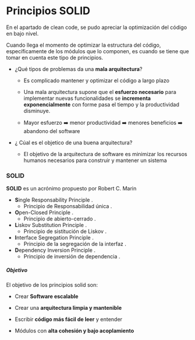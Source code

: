 # Principios SOLID

En el apartado de clean code, se pudo apreciar la optimización del código en bajo nivel.

Cuando llega el momento de optimizar la estructura del código, específicamente de los módulos que lo componen, es cuando se tiene que tomar en cuenta este tipo de principios.

+ ¿Qué tipos de problemas da una **mala arquitectura**?

    + Es complicado mantener y optimizar el código a largo plazo

    + Una mala arquitectura supone que el **esfuerzo necesario** para implementar nuevas funcionalidades se **incrementa exponencialmente** con forme pasa el tiempo y la productividad disminuye.

    + Mayor esfuerzo ➡️ menor productividad ➡️ menores beneficios ➡️ abandono del software

+ ¿ Cúal es el objetico de una buena arquitectura?

    + El objetivo de la arquitectura de software es minimizar los recursos humanos necesarios para construir y mantener un sistema


### SOLID

**SOLID** es un acrónimo propuesto por Robert C. Marin

+ **S**ingle Responsability Principle
.
    + Principio de Responsabilidad única
.
+ **O**pen-Closed Principle
.
    + Principio de abierto-cerrado
.
+ **L**iskov Substitution Principle
.
    + Principio de sistitución de Liskov
.
+ **I**nterface Segregation Principle
.
    + Principio de la segregación de la interfaz
.
+ **D**ependency Inversion Principle
.
    + Principio de inversión de dependencia
.


##### Objetivo

El objetivo de los principios solid son:

+ Crear **Software escalable**

+ Crear una **arquitectura limpia y mantenible**

+ Escribir **código más fácil de leer** y entender

+ Módulos con **alta cohesión y bajo acoplamiento**